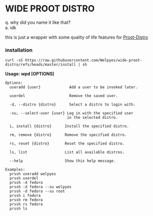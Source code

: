 # WIDE PROOT DISTRO
q. why did you name it like that?<br>
a. idk

this is just a wrapper with some quality of life features for [Proot-Distro](https://github.com/termux/proot-distro)

### installation
```
curl -sS https://raw.githubusercontent.com/Welpyes/wide-proot-distro/refs/heads/master/install | sh
```
<b>Usage: wpd [OPTIONS]</b>
```
Options:
  useradd {user}             Add a user to be invoked later.

  userdel                    Remove the saved user.

  -d, --distro {distro}      Select a distro to login with.

  -su, --select-user {user} Log in with the specified user
                            in the selected distro.

  i, install {distro}      Install the specified distro.

  rm, remove {distro}      Remove the specified distro.

  rs, reset {distro}       Reset the specified distro.

  ls, list                 List all available distros.

  --help                   Show this help message.

Examples:
  prssh useradd welpyes
  prssh userdel
  prssh -d fedora
  prssh -d fedora --su welpyes
  prssh -d fedora --su root
  prssh i fedora
  prssh rm fedora
  prssh rs fedora
  prssh ls
```
